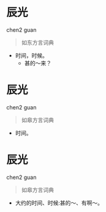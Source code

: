 # 辰光
chen2 guan
> 如东方言词典
- 时间，时候。
  - 甚的～来？

# 辰光
chen2 guan
> 如皋方言词典
- 时间。

# 辰光
chen2 guan
> 如皋方言词典
- 大约的时间、时候:甚的～、有啊～。
